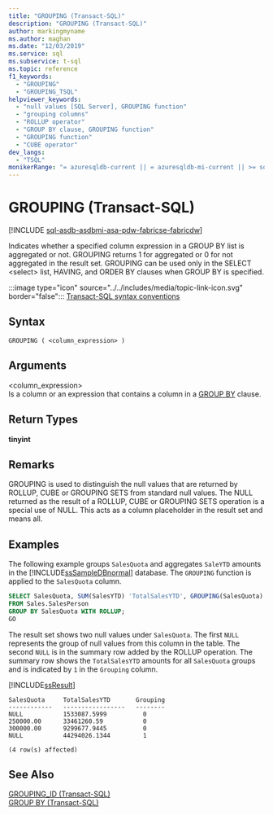```yaml
---
title: "GROUPING (Transact-SQL)"
description: "GROUPING (Transact-SQL)"
author: markingmyname
ms.author: maghan
ms.date: "12/03/2019"
ms.service: sql
ms.subservice: t-sql
ms.topic: reference
f1_keywords:
  - "GROUPING"
  - "GROUPING_TSQL"
helpviewer_keywords:
  - "null values [SQL Server], GROUPING function"
  - "grouping columns"
  - "ROLLUP operator"
  - "GROUP BY clause, GROUPING function"
  - "GROUPING function"
  - "CUBE operator"
dev_langs:
  - "TSQL"
monikerRange: "= azuresqldb-current || = azuresqldb-mi-current || >= sql-server-2016 || >= sql-server-linux-2017 || = azuresqledge-current || = azure-sqldw-latest||=fabric"
---
```

# GROUPING (Transact-SQL)
[!INCLUDE [sql-asdb-asdbmi-asa-pdw-fabricse-fabricdw](../../includes/applies-to-version/sql-asdb-asdbmi-asa-fabricse-fabricdw.md)]

  Indicates whether a specified column expression in a GROUP BY list is aggregated or not. GROUPING returns 1 for aggregated or 0 for not aggregated in the result set. GROUPING can be used only in the SELECT \<select> list, HAVING, and ORDER BY clauses when GROUP BY is specified.  
  
 :::image type="icon" source="../../includes/media/topic-link-icon.svg" border="false"::: [Transact-SQL syntax conventions](../../t-sql/language-elements/transact-sql-syntax-conventions-transact-sql.md)  
  
## Syntax  
  
```syntaxsql
GROUPING ( <column_expression> )  
```  
  
## Arguments
 \<column_expression>  
 Is a column or an expression that contains a column in a [GROUP BY](../../t-sql/queries/select-group-by-transact-sql.md) clause.  
  
## Return Types  
 **tinyint**  
  
## Remarks  
 GROUPING is used to distinguish the null values that are returned by ROLLUP, CUBE or GROUPING SETS from standard null values. The NULL returned as the result of a ROLLUP, CUBE or GROUPING SETS operation is a special use of NULL. This acts as a column placeholder in the result set and means all.  
  
## Examples  
 The following example groups `SalesQuota` and aggregates `SaleYTD` amounts in the [!INCLUDE[ssSampleDBnormal](../../includes/sssampledbnormal-md.md)] database. The `GROUPING` function is applied to the `SalesQuota` column.  
  
```sql 
SELECT SalesQuota, SUM(SalesYTD) 'TotalSalesYTD', GROUPING(SalesQuota) AS 'Grouping'  
FROM Sales.SalesPerson  
GROUP BY SalesQuota WITH ROLLUP;  
GO  
```  
  
 The result set shows two null values under `SalesQuota`. The first `NULL` represents the group of null values from this column in the table. The second `NULL` is in the summary row added by the ROLLUP operation. The summary row shows the `TotalSalesYTD` amounts for all `SalesQuota` groups and is indicated by `1` in the `Grouping` column.  
  
 [!INCLUDE[ssResult](../../includes/ssresult-md.md)]  
  
 ```
 SalesQuota     TotalSalesYTD       Grouping  
------------   -----------------   --------  
NULL           1533087.5999          0  
250000.00      33461260.59           0  
300000.00      9299677.9445          0  
NULL           44294026.1344         1  

(4 row(s) affected)
```  
  
## See Also  
 [GROUPING_ID &#40;Transact-SQL&#41;](../../t-sql/functions/grouping-id-transact-sql.md)   
 [GROUP BY &#40;Transact-SQL&#41;](../../t-sql/queries/select-group-by-transact-sql.md)  
  
  
